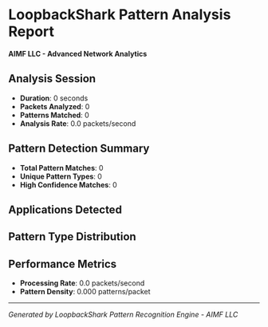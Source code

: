 # LoopbackShark Pattern Analysis Report
**AIMF LLC - Advanced Network Analytics**

## Analysis Session
- **Duration**: 0 seconds
- **Packets Analyzed**: 0
- **Patterns Matched**: 0
- **Analysis Rate**: 0.0 packets/second

## Pattern Detection Summary
- **Total Pattern Matches**: 0
- **Unique Pattern Types**: 0
- **High Confidence Matches**: 0

## Applications Detected

## Pattern Type Distribution

## Performance Metrics
- **Processing Rate**: 0.0 packets/second
- **Pattern Density**: 0.000 patterns/packet

---
*Generated by LoopbackShark Pattern Recognition Engine - AIMF LLC*
